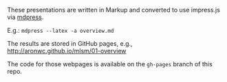 These presentations are written in Markup and converted to use impress.js via [mdpress](https://github.com/egonSchiele/mdpress).

E.g.: 
`mdpress --latex -a overview.md`

The results are stored in GitHub pages, e.g., 
<http://aronwc.github.io/mlsm/01-overview>

The code for those webpages is available on the `gh-pages` branch of this repo.
